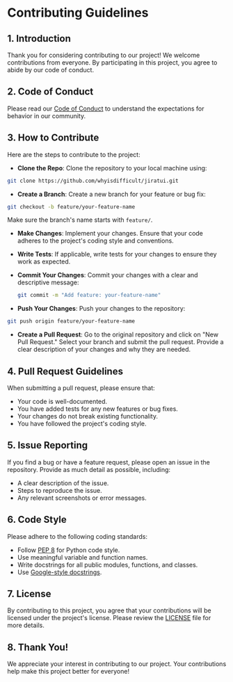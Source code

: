 # Contributing Guidelines

## 1. **Introduction**
Thank you for considering contributing to our project! We welcome contributions from everyone. By participating in this
project, you agree to abide by our code of conduct.

## 2. **Code of Conduct**
Please read our [Code of Conduct](CODE_OF_CONDUCT) to understand the expectations for behavior in our community.

## 3. **How to Contribute**
Here are the steps to contribute to the project:

- **Clone the Repo**: Clone the repository to your local machine using:

```bash
git clone https://github.com/whyisdifficult/jiratui.git
```

- **Create a Branch**: Create a new branch for your feature or bug fix:

```bash
git checkout -b feature/your-feature-name
```

Make sure the branch's name starts with `feature/`.

- **Make Changes**: Implement your changes. Ensure that your code adheres to the project's coding style and conventions.

- **Write Tests**: If applicable, write tests for your changes to ensure they work as expected.

- **Commit Your Changes**: Commit your changes with a clear and descriptive message:
  ```bash
  git commit -m "Add feature: your-feature-name"
  ```

- **Push Your Changes**: Push your changes to the repository:

```bash
git push origin feature/your-feature-name
```

- **Create a Pull Request**: Go to the original repository and click on "New Pull Request." Select your branch and
submit the pull request. Provide a clear description of your changes and why they are needed.

## 4. **Pull Request Guidelines**

When submitting a pull request, please ensure that:
- Your code is well-documented.
- You have added tests for any new features or bug fixes.
- Your changes do not break existing functionality.
- You have followed the project's coding style.

## 5. **Issue Reporting**

If you find a bug or have a feature request, please open an issue in the repository. Provide as much detail as
possible, including:

- A clear description of the issue.
- Steps to reproduce the issue.
- Any relevant screenshots or error messages.

## 6. **Code Style**

Please adhere to the following coding standards:

- Follow [PEP 8](https://www.python.org/dev/peps/pep-0008/) for Python code style.
- Use meaningful variable and function names.
- Write docstrings for all public modules, functions, and classes.
- Use [Google-style docstrings](https://google.github.io/styleguide/pyguide.html#s3.8-comments-and-docstrings).

## 7. **License**

By contributing to this project, you agree that your contributions will be licensed under the project's license. Please
review the [LICENSE](LICENSE) file for more details.

## 8. **Thank You!**

We appreciate your interest in contributing to our project. Your contributions help make this project better for
everyone!
